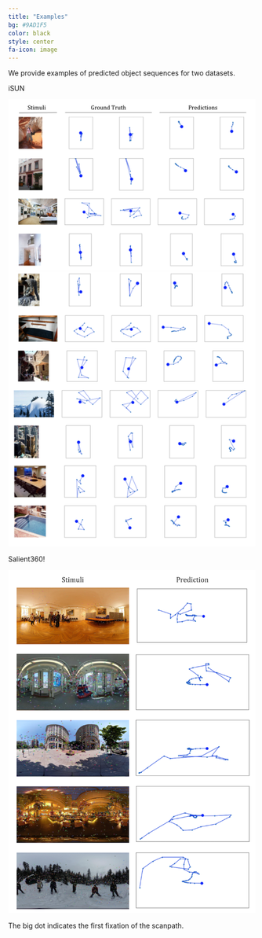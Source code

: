 ```yaml
---
title: "Examples"
bg: #9AD1F5
color: black
style: center
fa-icon: image
---
```


<!---
<div>
<img class="row small column"   src="./assets/samples/1.png" alt="1" title="1" />
<img class="row small column"   src="./assets/samples/2.png" alt="2" title="2" />
<img class="row small column"   src="./assets/samples/3.png" alt="3" title="3" />
<img class="row small column"   src="./assets/samples/4.png" alt="4" title="4" />
<img class="row small column"   src="./assets/samples/5.png" alt="5" title="5" />
<img class="row small column"   src="./assets/samples/6.png" alt="6" title="6" />
<img class="row small column"   src="./assets/samples/7.png" alt="7" title="7" />
<img class="row small column"   src="./assets/samples/8.png" alt="8" title="8" />
<img class="row small column"   src="./assets/samples/9.png" alt="9" title="9" />
</div>
-->

We provide examples of predicted object sequences for two datasets.

iSUN

![CVPPP results](./img/ex_isun.png)

Salient360!

![Pascal results](./img/ex_360.png)


The big dot indicates the first fixation of the scanpath. 

